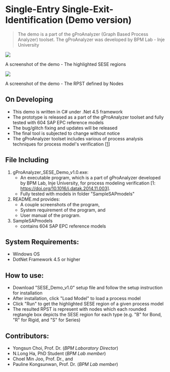 # Single-Entry Single-Exit-Identification (Demo version)
 > The demo is a part of the gProAnalyzer (Graph Based Process Analyzer) toolset.
 > The gProAnalyzer was developed by BPM Lab - Inje University
 
<kbd>
 <img src= "https://github.com/InjeBPM/Single-Entry-Single-Exit-Identification/blob/master/Demo_Overview.png">
</kbd>

A screenshot of the demo - The highlighted SESE regions

<kbd>
 <img src= "https://github.com/InjeBPM/Single-Entry-Single-Exit-Identification/blob/master/Demo_Overview_RPSTwNode.png">
</kbd>

A screenshot of the demo - The RPST defined by Nodes


On Developing
-----------  
  - This demo is written in C# under .Net 4.5 framework
  - The prototype is released as a part of the gProAnalyzer toolset and fully tested with 604 SAP EPC reference models
  - The bug/glitch fixing and updates will be released
  - The final tool is subjected to change without notice
  - The gProAnalyzer toolset includes various of process analysis techniques for process model's verification [[1](https://doi.org/10.1016/j.datak.2014.11.003)]
  
File Including
-----------  
  1. gProAnalyzer_SESE_Demo_v1.0.exe:
      * An executable program, which is a part of gProAnalyzer developed by BPM Lab, Inje University, for process modeling verification [1: https://doi.org/10.1016/j.datak.2014.11.003].     
      * Fully tested with models in folder "SampleSAPmodels"
  2. README.md provides:
      * A couple screenshots of the program, 
      * System requirement of the program, and
      * User manual of the program.
  3. SampleSAPmodels
      * contains 604 SAP EPC reference models   

System Requirements:
------------
 - Windows OS
 - DotNet Framework 4.5 or higher

How to use:
------------
 - Download "SESE_Demo_v1.0" setup file and follow the setup instruction for installation
 - After installation, click "Load Model" to load a process model
 - Click "Run" to get the highlighted SESE region of a given process model
 - The resulted RPST is represent with nodes which each rounded regtangle box depicts the SESE region for each type (e.g. "B" for Bond, "R" for Rigid, and "S" for Series)

Contributors:
------------
 - Yongsun Choi, Prof. Dr. (*BPM Laboratory Director*)
 - N.Long Ha, PhD Student (*BPM Lab member*)
 - Choel Min Joo, Prof. Dr., and
 - Pauline Kongsunwan, Prof. Dr. (*BPM Lab member*)

